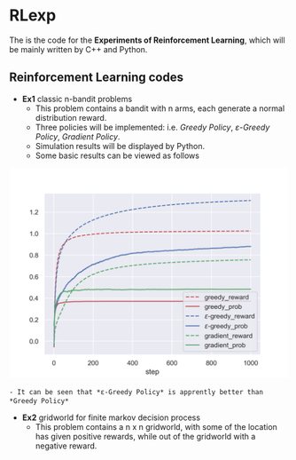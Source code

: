 # RLexp
The is the code for the **Experiments of Reinforcement Learning**, which will be mainly written by C++ and Python.

## Reinforcement Learning codes

* **Ex1** classic n-bandit problems
	- This problem contains a bandit with n arms, each generate a normal distribution reward.
	- Three policies will be implemented: i.e. *Greedy Policy*, *ε-Greedy Policy*, *Gradient Policy*.
	- Simulation results will be displayed by Python.
	- Some basic results can be viewed as follows

![Fig 1.1 Simulate Result](./ex01_n_armed_bandit/imgs/result.png)

	- It can be seen that *ε-Greedy Policy* is apprently better than *Greedy Policy*

* **Ex2** gridworld for finite markov decision process
	- This problem contains a n x n gridworld, with some of the location has given positive rewards, while out of the gridworld with a negative reward.
